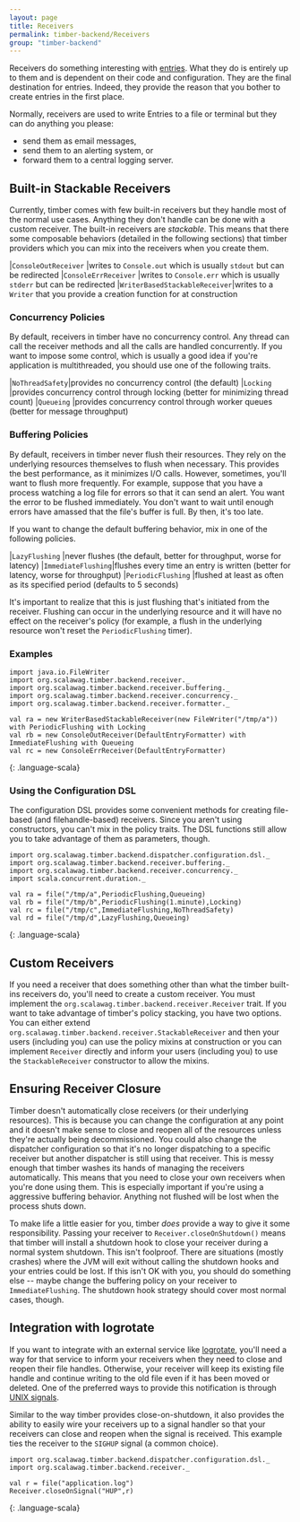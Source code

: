 ```yaml
---
layout: page
title: Receivers
permalink: timber-backend/Receivers
group: "timber-backend"
---
```


Receivers do something interesting with [entries](Entries).  What they do is entirely up to them and is dependent on
their code and configuration.  They are the final destination for entries.  Indeed, they provide the reason that you
bother to create entries in the first place.

Normally, receivers are used to write Entries to a file or terminal but they can do anything you please:

* send them as email messages,
* send them to an alerting system, or
* forward them to a central logging server.

## Built-in Stackable Receivers

Currently, timber comes with few built-in receivers but they handle most of the normal use cases.  Anything they
don't handle can be done with a custom receiver.  The built-in receivers are _stackable_.  This means that
there some composable behaviors (detailed in the following sections) that timber providers which you can mix into
the receivers when you create them.

|`ConsoleOutReceiver`          |writes to `Console.out` which is usually `stdout` but can be redirected
|`ConsoleErrReceiver`          |writes to `Console.err` which is usually `stderr` but can be redirected
|`WriterBasedStackableReceiver`|writes to a `Writer` that you provide a creation function for at construction

### Concurrency Policies

By default, receivers in timber have no concurrency control.  Any thread can call the receiver methods and all the
calls are handled concurrently.  If you want to impose some control, which is usually a good idea if you're
application is multithreaded, you should use one of the following traits.

|`NoThreadSafety`|provides no concurrency control (the default)
|`Locking`       |provides concurrency control through locking (better for minimizing thread count)
|`Queueing`      |provides concurrency control through worker queues (better for message throughput)

### Buffering Policies

By default, receivers in timber never flush their resources.  They rely on the underlying resources themselves to
flush when necessary.  This provides the best performance, as it minimizes I/O calls.  However, sometimes, you'll
want to flush more frequently.  For example, suppose that you have a process watching a log file for errors so that
it can send an alert.  You want the error to be flushed immediately.  You don't want to wait until enough errors have
amassed that the file's buffer is full.  By then, it's too late.

If you want to change the default buffering behavior, mix in one of the following policies.

|`LazyFlushing`     |never flushes (the default, better for throughput, worse for latency)
|`ImmediateFlushing`|flushes every time an entry is written (better for latency, worse for throughput)
|`PeriodicFlushing` |flushed at least as often as its specified period (defaults to 5 seconds)

It's important to realize that this is just flushing that's initiated from the receiver.  Flushing can occur in the
underlying resource and it will have no effect on the receiver's policy (for example, a flush in the underlying
resource won't reset the `PeriodicFlushing` timer).

### Examples

~~~~
import java.io.FileWriter
import org.scalawag.timber.backend.receiver._
import org.scalawag.timber.backend.receiver.buffering._
import org.scalawag.timber.backend.receiver.concurrency._
import org.scalawag.timber.backend.receiver.formatter._

val ra = new WriterBasedStackableReceiver(new FileWriter("/tmp/a")) with PeriodicFlushing with Locking
val rb = new ConsoleOutReceiver(DefaultEntryFormatter) with ImmediateFlushing with Queueing
val rc = new ConsoleErrReceiver(DefaultEntryFormatter)
~~~~
{: .language-scala}

### Using the Configuration DSL

The configuration DSL provides some convenient methods for creating file-based (and filehandle-based) receivers.
Since you aren't using constructors, you can't mix in the policy traits.  The DSL functions still allow you to take
advantage of them as parameters, though.

~~~~
import org.scalawag.timber.backend.dispatcher.configuration.dsl._
import org.scalawag.timber.backend.receiver.buffering._
import org.scalawag.timber.backend.receiver.concurrency._
import scala.concurrent.duration._

val ra = file("/tmp/a",PeriodicFlushing,Queueing)
val rb = file("/tmp/b",PeriodicFlushing(1.minute),Locking)
val rc = file("/tmp/c",ImmediateFlushing,NoThreadSafety)
val rd = file("/tmp/d",LazyFlushing,Queueing)
~~~~
{: .language-scala}

## Custom Receivers

If you need a receiver that does something other than what the timber built-ins receivers do, you'll need to create
a custom receiver.  You must implement the `org.scalawag.timber.backend.receiver.Receiver` trait.  If you want to
take advantage of timber's policy stacking, you have two options.  You can either extend
`org.scalawag.timber.backend.receiver.StackableReceiver` and then your users (including you) can use the policy
mixins at construction or you can implement `Receiver` directly and inform your users (including you) to use the
`StackableReceiver` constructor to allow the mixins.

## Ensuring Receiver Closure

Timber doesn't automatically close receivers (or their underlying resources).  This is because you can change the
configuration at any point and it doesn't make sense to close and reopen all of the resources unless they're
actually being decommissioned.  You could also change the dispatcher configuration so that it's no longer dispatching
to a specific receiver but another dispatcher is still using that receiver.  This is messy enough that timber washes
its hands of managing the receivers automatically.  This means that you need to close your own receivers when you're
done using them.  This is especially important if you're using a aggressive buffering behavior.  Anything not
flushed will be lost when the process shuts down.

To make life a little easier for you, timber _does_ provide a way to give it some responsibility.  Passing your
receiver to `Receiver.closeOnShutdown()` means that timber will install a shutdown hook to close your receiver
during a normal system shutdown.  This isn't foolproof.  There are situations (mostly crashes) where the JVM will
exit without calling the shutdown hooks and your entries could be lost.  If this isn't OK with you, you should do
something else -- maybe change the buffering policy on your receiver to `ImmediateFlushing`.  The shutdown hook
strategy should cover most normal cases, though.

<a name="logrotate"></a>

## Integration with logrotate

If you want to integrate with an external service like [logrotate](https://github.com/logrotate/logrotate), you'll
need a way for that service to inform your receivers when they need to close and reopen their file handles.
Otherwise, your receiver will keep its existing file handle and continue writing to the old file even if it has been
moved or deleted.  One of the preferred ways to provide this notification is through
[UNIX signals](https://en.wikipedia.org/wiki/Unix_signal).

Similar to the way timber provides close-on-shutdown, it also provides the ability to easily wire your receivers up
to a signal handler so that your receivers can close and reopen when the signal is received.  This example ties the
receiver to the `SIGHUP` signal (a common choice).

~~~~
import org.scalawag.timber.backend.dispatcher.configuration.dsl._
import org.scalawag.timber.backend.receiver._

val r = file("application.log")
Receiver.closeOnSignal("HUP",r)
~~~~
{: .language-scala}
